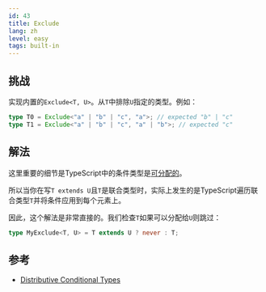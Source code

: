 ```yaml
---
id: 43
title: Exclude
lang: zh
level: easy
tags: built-in
---
```


## 挑战

实现内置的`Exclude<T, U>`。从`T`中排除`U`指定的类型。例如：

```ts
type T0 = Exclude<"a" | "b" | "c", "a">; // expected "b" | "c"
type T1 = Exclude<"a" | "b" | "c", "a" | "b">; // expected "c"
```

## 解法

这里重要的细节是TypeScript中的条件类型是[可分配的](https://www.typescriptlang.org/docs/handbook/2/conditional-types.html#distributive-conditional-types)。

所以当你在写`T extends U`且`T`是联合类型时，实际上发生的是TypeScript遍历联合类型`T`并将条件应用到每个元素上。

因此，这个解法是非常直接的。我们检查`T`如果可以分配给`U`则跳过：

```ts
type MyExclude<T, U> = T extends U ? never : T;
```

## 参考

- [Distributive Conditional Types](https://www.typescriptlang.org/docs/handbook/2/conditional-types.html#distributive-conditional-types)
